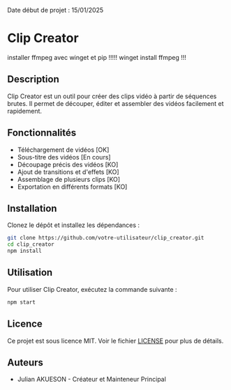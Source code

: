 Date début de projet : 15/01/2025

# Clip Creator

installer ffmpeg avec winget et pip
!!!!! winget install ffmpeg  !!!

## Description
Clip Creator est un outil pour créer des clips vidéo à partir de séquences brutes. Il permet de découper, éditer et assembler des vidéos facilement et rapidement.

## Fonctionnalités
- Téléchargement de vidéos [OK]
- Sous-titre des vidéos [En cours]
- Découpage précis des vidéos   [KO]
- Ajout de transitions et d'effets [KO]
- Assemblage de plusieurs clips [KO]
- Exportation en différents formats [KO]

## Installation
Clonez le dépôt et installez les dépendances :
```bash
git clone https://github.com/votre-utilisateur/clip_creator.git
cd clip_creator
npm install
```

## Utilisation
Pour utiliser Clip Creator, exécutez la commande suivante :
```bash
npm start
```

## Licence
Ce projet est sous licence MIT. Voir le fichier [LICENSE](LICENSE) pour plus de détails.

## Auteurs
- Julian AKUESON - Créateur et Mainteneur Principal

